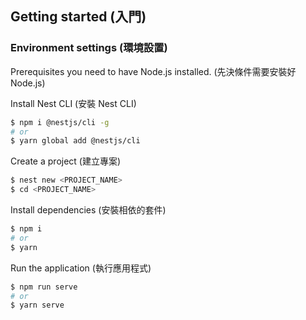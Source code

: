 ## Getting started (入門)

### Environment settings (環境設置)

Prerequisites you need to have Node.js installed. (先決條件需要安裝好 Node.js)

Install Nest CLI (安裝 Nest CLI)

```bash
$ npm i @nestjs/cli -g
# or
$ yarn global add @nestjs/cli
```

Create a project (建立專案)

```bash
$ nest new <PROJECT_NAME>
$ cd <PROJECT_NAME>
```

Install dependencies (安裝相依的套件)

```bash
$ npm i
# or
$ yarn
```

Run the application (執行應用程式)

```bash
$ npm run serve
# or
$ yarn serve
```
